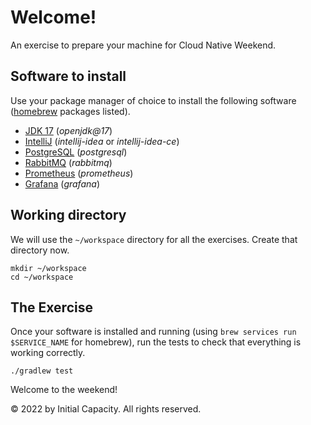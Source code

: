# Welcome!

An exercise to prepare your machine for Cloud Native Weekend.

## Software to install

Use your package manager of choice to install the following software ([homebrew](https://brew.sh/) packages listed).

- [JDK 17](https://www.oracle.com/java/technologies/javase/jdk17-archive-downloads.html) (_openjdk@17_)
- [IntelliJ](https://www.jetbrains.com/idea/download/) (_intellij-idea_ or _intellij-idea-ce_)
- [PostgreSQL](https://www.postgresql.org/) (_postgresql_)
- [RabbitMQ](https://www.rabbitmq.com/) (_rabbitmq_)
- [Prometheus](https://prometheus.io/) (_prometheus_)
- [Grafana](https://grafana.com/) (_grafana_)

## Working directory

We will use the `~/workspace` directory for all the exercises.
Create that directory now.

```shell
mkdir ~/workspace
cd ~/workspace
```

## The Exercise

Once your software is installed and running (using `brew services run $SERVICE_NAME` for homebrew), run the tests to
check that everything is working correctly.

```shell
./gradlew test
```

Welcome to the weekend!

© 2022 by Initial Capacity. All rights reserved.
